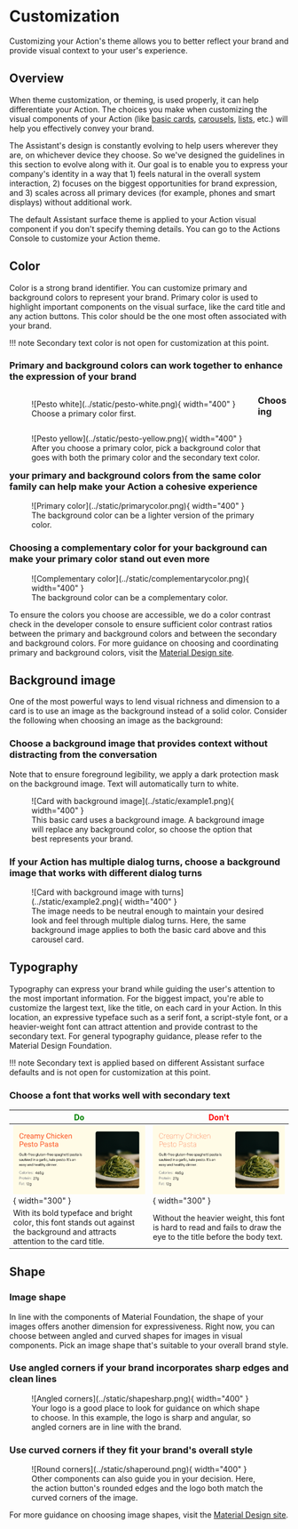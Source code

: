# Customization

Customizing your Action's theme allows you to better reflect your brand and
provide visual context to your user's experience.

## Overview

When theme customization, or theming, is used properly, it can help
differentiate your Action. The choices you make when customizing the visual
components of your Action (like [basic cards](basic-card.md),
[carousels](carousel.md), [lists](list.md), etc.) will help you effectively
convey your brand.

The Assistant's design is constantly evolving to help users wherever they are,
on whichever device they choose. So we've designed the guidelines in this
section to evolve along with it. Our goal is to enable you to express your
company's identity in a way that 1) feels natural in the overall system
interaction, 2) focuses on the biggest opportunities for brand expression, and
3) scales across all primary devices (for example, phones and smart displays)
without additional work.

The default Assistant surface theme is applied to your Action visual component
if you don't specify theming details. You can go to the Actions Console to
customize your Action theme.

## Color

Color is a strong brand identifier. You can customize primary and background
colors to represent your brand. Primary color is used to highlight important
components on the visual surface, like the card title and any action buttons.
This color should be the one most often associated with your brand.

!!! note
    Secondary text color is not open for customization at this point.

### Primary and background colors can work together to enhance the expression of your brand

<figure markdown style="float: left;">
  ![Pesto white](../static/pesto-white.png){ width="400" }
  <figcaption>
    Choose a primary color first.
  </figcaption>
</figure>

<figure markdown style="float: right;">
  ![Pesto yellow](../static/pesto-yellow.png){ width="400" }
  <figcaption>
    After you choose a primary color, pick a background color that goes with
    both the primary color and the secondary text color.
  </figcaption>
</figure>

### Choosing your primary and background colors from the same color family can help make your Action a cohesive experience

<figure markdown>
  ![Primary color](../static/primarycolor.png){ width="400" }
  <figcaption>
    The background color can be a lighter version of the primary color.
  </figcaption>
</figure>

### Choosing a complementary color for your background can make your primary color stand out even more

<figure markdown>
  ![Complementary color](../static/complementarycolor.png){ width="400" }
  <figcaption>
    The background color can be a complementary color.
  </figcaption>
</figure>

To ensure the colors you choose are accessible, we do a color contrast check in
the developer console to ensure sufficient color contrast ratios between the
primary and background colors and between the secondary and background colors.
For more guidance on choosing and coordinating primary and background colors,
visit the [Material Design site](https://m3.material.io/styles/color/roles).

## Background image

One of the most powerful ways to lend visual richness and dimension to a card is
to use an image as the background instead of a solid color. Consider the
following when choosing an image as the background:

### Choose a background image that provides context without distracting from the conversation

Note that to ensure foreground legibility, we apply a dark protection mask on
the background image. Text will automatically turn to white.

<figure markdown>
  ![Card with background image](../static/example1.png){ width="400" }
  <figcaption>
    This basic card uses a background image. A background image will replace any
    background color, so choose the option that best represents your brand.
  </figcaption>
</figure>

### If your Action has multiple dialog turns, choose a background image that works with different dialog turns

<figure markdown>
  ![Card with background image with turns](../static/example2.png){ width="400" }
  <figcaption>
    The image needs to be neutral enough to maintain your desired look and feel
    through multiple dialog turns. Here, the same background image applies to
    both the basic card above and this carousel card.
  </figcaption>
</figure>

## Typography

Typography can express your brand while guiding the user's attention to the most
important information. For the biggest impact, you're able to customize the
largest text, like the title, on each card in your Action. In this location, an
expressive typeface such as a serif font, a script-style font, or a
heavier-weight font can attract attention and provide contrast to the secondary
text. For general typography guidance, please refer to the Material Design
Foundation.

!!! note
    Secondary text is applied based on different Assistant surface defaults and
    is not open for customization at this point.

### Choose a font that works well with secondary text

<span style="color: green;">Do</span> | <span style="color: red;">Don't</span>
---|---
![Typography do](../static/typography-do.png){ width="300" } | ![Typography don't](../static/typography-dont.png){ width="300" }
With its bold typeface and bright color, this font stands out against the background and attracts attention to the card title. | Without the heavier weight, this font is hard to read and fails to draw the eye to the title before the body text.

## Shape

### Image shape

In line with the components of Material Foundation, the shape of your images
offers another dimension for expressiveness. Right now, you can choose between
angled and curved shapes for images in visual components. Pick an image shape
that's suitable to your overall brand style.

### Use angled corners if your brand incorporates sharp edges and clean lines

<figure markdown>
  ![Angled corners](../static/shapesharp.png){ width="400" }
  <figcaption>
    Your logo is a good place to look for guidance on which shape to choose. In
    this example, the logo is sharp and angular, so angled corners are in line
    with the brand.
  </figcaption>
</figure>

### Use curved corners if they fit your brand's overall style

<figure markdown>
  ![Round corners](../static/shaperound.png){ width="400" }
  <figcaption>
    Other components can also guide you in your decision. Here, the action
    button's rounded edges and the logo both match the curved corners of the
    image.
  </figcaption>
</figure>

For more guidance on choosing image shapes, visit the
[Material Design site](https://m3.material.io/styles/shape/overview).

